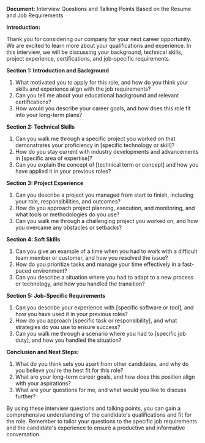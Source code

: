 **Document:** Interview Questions and Talking Points Based on the Resume and Job Requirements

**Introduction:**

Thank you for considering our company for your next career opportunity. We are excited to learn more about your qualifications and experience. In this interview, we will be discussing your background, technical skills, project experience, certifications, and job-specific requirements.

**Section 1: Introduction and Background**

1. What motivated you to apply for this role, and how do you think your skills and experience align with the job requirements?
2. Can you tell me about your educational background and relevant certifications?
3. How would you describe your career goals, and how does this role fit into your long-term plans?

**Section 2: Technical Skills**

1. Can you walk me through a specific project you worked on that demonstrates your proficiency in [specific technology or skill]?
2. How do you stay current with industry developments and advancements in [specific area of expertise]?
3. Can you explain the concept of [technical term or concept] and how you have applied it in your previous roles?

**Section 3: Project Experience**

1. Can you describe a project you managed from start to finish, including your role, responsibilities, and outcomes?
2. How do you approach project planning, execution, and monitoring, and what tools or methodologies do you use?
3. Can you walk me through a challenging project you worked on, and how you overcame any obstacles or setbacks?

**Section 4: Soft Skills**

1. Can you give an example of a time when you had to work with a difficult team member or customer, and how you resolved the issue?
2. How do you prioritize tasks and manage your time effectively in a fast-paced environment?
3. Can you describe a situation where you had to adapt to a new process or technology, and how you handled the transition?

**Section 5: Job-Specific Requirements**

1. Can you describe your experience with [specific software or tool], and how you have used it in your previous roles?
2. How do you approach [specific task or responsibility], and what strategies do you use to ensure success?
3. Can you walk me through a scenario where you had to [specific job duty], and how you handled the situation?

**Conclusion and Next Steps:**

1. What do you think sets you apart from other candidates, and why do you believe you're the best fit for this role?
2. What are your long-term career goals, and how does this position align with your aspirations?
3. What are your questions for me, and what would you like to discuss further?

By using these interview questions and talking points, you can gain a comprehensive understanding of the candidate's qualifications and fit for the role. Remember to tailor your questions to the specific job requirements and the candidate's experience to ensure a productive and informative conversation.